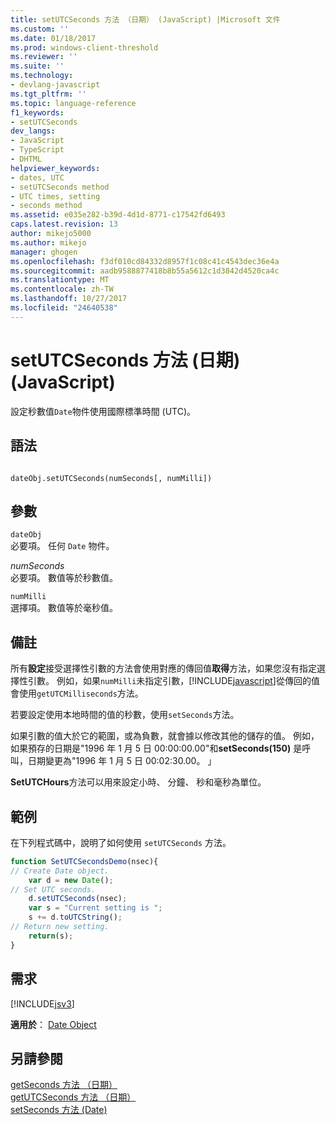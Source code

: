 ```yaml
---
title: setUTCSeconds 方法 （日期） (JavaScript) |Microsoft 文件
ms.custom: ''
ms.date: 01/18/2017
ms.prod: windows-client-threshold
ms.reviewer: ''
ms.suite: ''
ms.technology:
- devlang-javascript
ms.tgt_pltfrm: ''
ms.topic: language-reference
f1_keywords:
- setUTCSeconds
dev_langs:
- JavaScript
- TypeScript
- DHTML
helpviewer_keywords:
- dates, UTC
- setUTCSeconds method
- UTC times, setting
- seconds method
ms.assetid: e035e282-b39d-4d1d-8771-c17542fd6493
caps.latest.revision: 13
author: mikejo5000
ms.author: mikejo
manager: ghogen
ms.openlocfilehash: f3df010cd84332d8957f1c08c41c4543dec36e4a
ms.sourcegitcommit: aadb9588877418b8b55a5612c1d3842d4520ca4c
ms.translationtype: MT
ms.contentlocale: zh-TW
ms.lasthandoff: 10/27/2017
ms.locfileid: "24640538"
---
```

# <a name="setutcseconds-method-date-javascript"></a>setUTCSeconds 方法 (日期) (JavaScript)
設定秒數值`Date`物件使用國際標準時間 (UTC)。  
  
## <a name="syntax"></a>語法  
  
```  
  
dateObj.setUTCSeconds(numSeconds[, numMilli])   
```  
  
## <a name="parameters"></a>參數  
 `dateObj`  
 必要項。 任何 `Date` 物件。  
  
 *numSeconds*  
 必要項。 數值等於秒數值。  
  
 `numMilli`  
 選擇項。 數值等於毫秒值。  
  
## <a name="remarks"></a>備註  
 所有**設定**接受選擇性引數的方法會使用對應的傳回值**取得**方法，如果您沒有指定選擇性引數。 例如，如果`numMilli`未指定引數，[!INCLUDE[javascript](../../javascript/includes/javascript-md.md)]從傳回的值會使用`getUTCMilliseconds`方法。  
  
 若要設定使用本地時間的值的秒數，使用`setSeconds`方法。  
  
 如果引數的值大於它的範圍，或為負數，就會據以修改其他的儲存的值。 例如，如果預存的日期是"1996 年 1 月 5 日 00:00:00.00"和**setSeconds(150)** 是呼叫，日期變更為"1996 年 1 月 5 日 00:02:30.00。 」  
  
 **SetUTCHours**方法可以用來設定小時、 分鐘、 秒和毫秒為單位。  
  
## <a name="example"></a>範例  
 在下列程式碼中，說明了如何使用 `setUTCSeconds` 方法。  
  
```JavaScript  
function SetUTCSecondsDemo(nsec){  
// Create Date object.  
    var d = new Date();       
// Set UTC seconds.  
    d.setUTCSeconds(nsec);    
    var s = "Current setting is ";  
    s += d.toUTCString();  
// Return new setting.  
    return(s);                
}  
```  
  
## <a name="requirements"></a>需求  
 [!INCLUDE[jsv3](../../javascript/reference/includes/jsv3-md.md)]  
  
 **適用於**： [Date Object](../../javascript/reference/date-object-javascript.md)  
  
## <a name="see-also"></a>另請參閱  
 [getSeconds 方法 （日期）](../../javascript/reference/getseconds-method-date-javascript.md)   
 [getUTCSeconds 方法 （日期）](../../javascript/reference/getutcseconds-method-date-javascript.md)   
 [setSeconds 方法 (Date)](../../javascript/reference/setseconds-method-date-javascript.md)